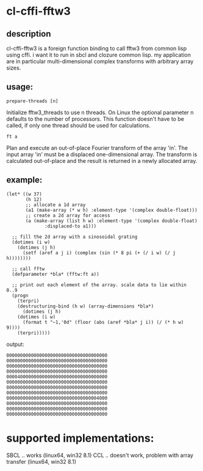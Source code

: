 # cl-cffi-fftw3

## description

cl-cffi-fftw3 is a foreign function binding to call fftw3 from common
lisp using cffi. i want it to run in sbcl and clozure common lisp. my
application are in particular multi-dimensional complex transforms
with arbitrary array sizes.

## usage:

```
prepare-threads [n]
```

Initialize fftw3_threads to use n threads. On Linux the optional
parameter n defaults to the number of processors. This function
doesn't have to be called, if only one thread should be used for
calculations.


```
ft a
```

Plan and execute an out-of-place Fourier transform of the array
'in'. The input array 'in' must be a displaced one-dimensional array.
The transform is calculated out-of-place and the result is returned in
a newly allocated array.



## example:


```common-lisp
(let* ((w 37)
       (h 12)
       ;; allocate a 1d array
       (a1 (make-array (* w h) :element-type '(complex double-float)))
       ;; create a 2d array for access
       (a (make-array (list h w) :element-type '(complex double-float)
		      :displaced-to a1)))
  
  ;; fill the 2d array with a sinosoidal grating    		    
  (dotimes (i w)
    (dotimes (j h)
      (setf (aref a j i) (complex (sin (* 8 pi (+ (/ i w) (/ j h))))))))

  ;; call fftw
  (defparameter *bla* (fftw:ft a))

  ;; print out each element of the array. scale data to lie within 0..9
  (progn
    (terpri)
    (destructuring-bind (h w) (array-dimensions *bla*)
      (dotimes (j h)
	(dotimes (i w)
	  (format t "~1,'0d" (floor (abs (aref *bla* j i)) (/ (* h w) 9))))
	(terpri)))))
```

output:
```
0000000000000000000000000000000000000
0000000000000000000000000000000000000
0000000000000000000000000000000000000
0000000000000000000000000000000000000
0000400000000000000000000000000000000
0000000000000000000000000000000000000
0000000000000000000000000000000000000
0000000000000000000000000000000000000
0000000000000000000000000000000004000
0000000000000000000000000000000000000
0000000000000000000000000000000000000
0000000000000000000000000000000000000
```

# supported implementations:

SBCL .. works (linux64, win32 8.1)
CCL .. doesn't work, problem with array transfer (linux64, win32 8.1)